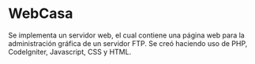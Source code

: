 # WebCasa
Se implementa un servidor web, el cual contiene una página web para la administración gráfica de un servidor FTP. Se creó haciendo uso de PHP, CodeIgniter, Javascript, CSS y HTML.
